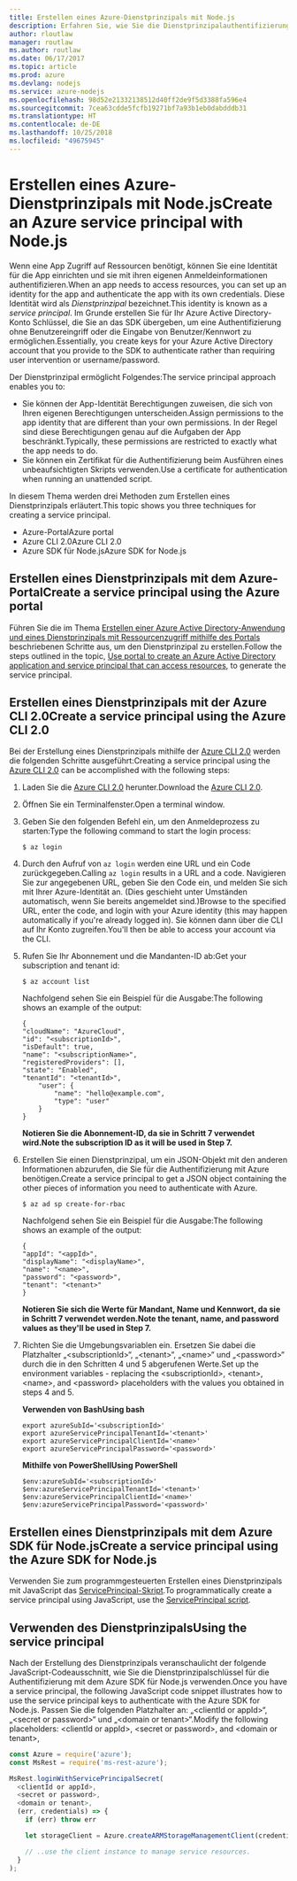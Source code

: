 ```yaml
---
title: Erstellen eines Azure-Dienstprinzipals mit Node.js
description: Erfahren Sie, wie Sie die Dienstprinzipalauthentifizierung über Node.js verwenden.
author: rloutlaw
manager: routlaw
ms.author: routlaw
ms.date: 06/17/2017
ms.topic: article
ms.prod: azure
ms.devlang: nodejs
ms.service: azure-nodejs
ms.openlocfilehash: 98d52e21332138512d40ff2de9f5d3388fa596e4
ms.sourcegitcommit: 7cea63cdde5fcfb19271bf7a93b1eb0dabdddb31
ms.translationtype: HT
ms.contentlocale: de-DE
ms.lasthandoff: 10/25/2018
ms.locfileid: "49675945"
---
```

# <a name="create-an-azure-service-principal-with-nodejs"></a><span data-ttu-id="8cbc7-103">Erstellen eines Azure-Dienstprinzipals mit Node.js</span><span class="sxs-lookup"><span data-stu-id="8cbc7-103">Create an Azure service principal with Node.js</span></span> 

<span data-ttu-id="8cbc7-104">Wenn eine App Zugriff auf Ressourcen benötigt, können Sie eine Identität für die App einrichten und sie mit ihren eigenen Anmeldeinformationen authentifizieren.</span><span class="sxs-lookup"><span data-stu-id="8cbc7-104">When an app needs to access resources, you can set up an identity for the app and authenticate the app with its own credentials.</span></span> <span data-ttu-id="8cbc7-105">Diese Identität wird als *Dienstprinzipal* bezeichnet.</span><span class="sxs-lookup"><span data-stu-id="8cbc7-105">This identity is known as a *service principal*.</span></span> <span data-ttu-id="8cbc7-106">Im Grunde erstellen Sie für Ihr Azure Active Directory-Konto Schlüssel, die Sie an das SDK übergeben, um eine Authentifizierung ohne Benutzereingriff oder die Eingabe von Benutzer/Kennwort zu ermöglichen.</span><span class="sxs-lookup"><span data-stu-id="8cbc7-106">Essentially, you create keys for your Azure Active Directory account that you provide to the SDK to authenticate rather than requiring user intervention or username/password.</span></span>

<span data-ttu-id="8cbc7-107">Der Dienstprinzipal ermöglicht Folgendes:</span><span class="sxs-lookup"><span data-stu-id="8cbc7-107">The service principal approach enables you to:</span></span>
- <span data-ttu-id="8cbc7-108">Sie können der App-Identität Berechtigungen zuweisen, die sich von Ihren eigenen Berechtigungen unterscheiden.</span><span class="sxs-lookup"><span data-stu-id="8cbc7-108">Assign permissions to the app identity that are different than your own permissions.</span></span> <span data-ttu-id="8cbc7-109">In der Regel sind diese Berechtigungen genau auf die Aufgaben der App beschränkt.</span><span class="sxs-lookup"><span data-stu-id="8cbc7-109">Typically, these permissions are restricted to exactly what the app needs to do.</span></span>
- <span data-ttu-id="8cbc7-110">Sie können ein Zertifikat für die Authentifizierung beim Ausführen eines unbeaufsichtigten Skripts verwenden.</span><span class="sxs-lookup"><span data-stu-id="8cbc7-110">Use a certificate for authentication when running an unattended script.</span></span>

<span data-ttu-id="8cbc7-111">In diesem Thema werden drei Methoden zum Erstellen eines Dienstprinzipals erläutert.</span><span class="sxs-lookup"><span data-stu-id="8cbc7-111">This topic shows you three techniques for creating a service principal.</span></span>

- <span data-ttu-id="8cbc7-112">Azure-Portal</span><span class="sxs-lookup"><span data-stu-id="8cbc7-112">Azure portal</span></span>
- <span data-ttu-id="8cbc7-113">Azure CLI 2.0</span><span class="sxs-lookup"><span data-stu-id="8cbc7-113">Azure CLI 2.0</span></span>
- <span data-ttu-id="8cbc7-114">Azure SDK für Node.js</span><span class="sxs-lookup"><span data-stu-id="8cbc7-114">Azure SDK for Node.js</span></span>

## <a name="create-a-service-principal-using-the-azure-portal"></a><span data-ttu-id="8cbc7-115">Erstellen eines Dienstprinzipals mit dem Azure-Portal</span><span class="sxs-lookup"><span data-stu-id="8cbc7-115">Create a service principal using the Azure portal</span></span>

<span data-ttu-id="8cbc7-116">Führen Sie die im Thema [Erstellen einer Azure Active Directory-Anwendung und eines Dienstprinzipals mit Ressourcenzugriff mithilfe des Portals](https://azure.microsoft.com/documentation/articles/resource-group-create-service-principal-portal/) beschriebenen Schritte aus, um den Dienstprinzipal zu erstellen.</span><span class="sxs-lookup"><span data-stu-id="8cbc7-116">Follow the steps outlined in the topic, [Use portal to create an Azure Active Directory application and service principal that can access resources](https://azure.microsoft.com/documentation/articles/resource-group-create-service-principal-portal/), to generate the service principal.</span></span>

## <a name="create-a-service-principal-using-the-azure-cli-20"></a><span data-ttu-id="8cbc7-117">Erstellen eines Dienstprinzipals mit der Azure CLI 2.0</span><span class="sxs-lookup"><span data-stu-id="8cbc7-117">Create a service principal using the Azure CLI 2.0</span></span>

<span data-ttu-id="8cbc7-118">Bei der Erstellung eines Dienstprinzipals mithilfe der [Azure CLI 2.0](https://docs.microsoft.com/cli/azure/install-az-cli2) werden die folgenden Schritte ausgeführt:</span><span class="sxs-lookup"><span data-stu-id="8cbc7-118">Creating a service principal using the [Azure CLI 2.0](https://docs.microsoft.com/cli/azure/install-az-cli2) can be accomplished with the following steps:</span></span>

1. <span data-ttu-id="8cbc7-119">Laden Sie die [Azure CLI 2.0](https://docs.microsoft.com/cli/azure/install-az-cli2) herunter.</span><span class="sxs-lookup"><span data-stu-id="8cbc7-119">Download the [Azure CLI 2.0](https://docs.microsoft.com/cli/azure/install-az-cli2).</span></span>

2. <span data-ttu-id="8cbc7-120">Öffnen Sie ein Terminalfenster.</span><span class="sxs-lookup"><span data-stu-id="8cbc7-120">Open a terminal window.</span></span>

3. <span data-ttu-id="8cbc7-121">Geben Sie den folgenden Befehl ein, um den Anmeldeprozess zu starten:</span><span class="sxs-lookup"><span data-stu-id="8cbc7-121">Type the following command to start the login process:</span></span>

    ```shell
    $ az login
    ```

4. <span data-ttu-id="8cbc7-122">Durch den Aufruf von `az login` werden eine URL und ein Code zurückgegeben.</span><span class="sxs-lookup"><span data-stu-id="8cbc7-122">Calling `az login` results in a URL and a code.</span></span> <span data-ttu-id="8cbc7-123">Navigieren Sie zur angegebenen URL, geben Sie den Code ein, und melden Sie sich mit Ihrer Azure-Identität an. (Dies geschieht unter Umständen automatisch, wenn Sie bereits angemeldet sind.)</span><span class="sxs-lookup"><span data-stu-id="8cbc7-123">Browse to the specified URL, enter the code, and login with your Azure identity (this may happen automatically if you're already logged in).</span></span> <span data-ttu-id="8cbc7-124">Sie können dann über die CLI auf Ihr Konto zugreifen.</span><span class="sxs-lookup"><span data-stu-id="8cbc7-124">You'll then be able to access your account via the CLI.</span></span>

5. <span data-ttu-id="8cbc7-125">Rufen Sie Ihr Abonnement und die Mandanten-ID ab:</span><span class="sxs-lookup"><span data-stu-id="8cbc7-125">Get your subscription and tenant id:</span></span>

    ```shell
    $ az account list
    ```

    <span data-ttu-id="8cbc7-126">Nachfolgend sehen Sie ein Beispiel für die Ausgabe:</span><span class="sxs-lookup"><span data-stu-id="8cbc7-126">The following shows an example of the output:</span></span>

    ```shell
    {
    "cloudName": "AzureCloud",
    "id": "<subscriptionId>",
    "isDefault": true,
    "name": "<subscriptionName>",
    "registeredProviders": [],
    "state": "Enabled",
    "tenantId": "<tenantId>",
        "user": {
            "name": "hello@example.com",
            "type": "user"
        }
    }
    ```

    <span data-ttu-id="8cbc7-127">**Notieren Sie die Abonnement-ID, da sie in Schritt 7 verwendet wird.**</span><span class="sxs-lookup"><span data-stu-id="8cbc7-127">**Note the subscription ID as it will be used in Step 7.**</span></span>

6. <span data-ttu-id="8cbc7-128">Erstellen Sie einen Dienstprinzipal, um ein JSON-Objekt mit den anderen Informationen abzurufen, die Sie für die Authentifizierung mit Azure benötigen.</span><span class="sxs-lookup"><span data-stu-id="8cbc7-128">Create a service principal to get a JSON object containing the other pieces of information you need to authenticate with Azure.</span></span>

    ```shell
    $ az ad sp create-for-rbac
    ```

    <span data-ttu-id="8cbc7-129">Nachfolgend sehen Sie ein Beispiel für die Ausgabe:</span><span class="sxs-lookup"><span data-stu-id="8cbc7-129">The following shows an example of the output:</span></span>

    ```shell
    {
    "appId": "<appId>",
    "displayName": "<displayName>",
    "name": "<name>",
    "password": "<password>",
    "tenant": "<tenant>"
    }
    ```

    <span data-ttu-id="8cbc7-130">**Notieren Sie sich die Werte für Mandant, Name und Kennwort, da sie in Schritt 7 verwendet werden.**</span><span class="sxs-lookup"><span data-stu-id="8cbc7-130">**Note the tenant, name, and password values as they'll be used in Step 7.**</span></span>

7. <span data-ttu-id="8cbc7-131">Richten Sie die Umgebungsvariablen ein. Ersetzen Sie dabei die Platzhalter „&lt;subscriptionId>“, „&lt;tenant>“, „&lt;name>“ und „&lt;password>“ durch die in den Schritten 4 und 5 abgerufenen Werte.</span><span class="sxs-lookup"><span data-stu-id="8cbc7-131">Set up the environment variables - replacing the &lt;subscriptionId>, &lt;tenant>, &lt;name>, and &lt;password> placeholders with the values you obtained in steps 4 and 5.</span></span> 

    <span data-ttu-id="8cbc7-132">**Verwenden von Bash**</span><span class="sxs-lookup"><span data-stu-id="8cbc7-132">**Using bash**</span></span>

    ```shell
    export azureSubId='<subscriptionId>'
    export azureServicePrincipalTenantId='<tenant>'
    export azureServicePrincipalClientId='<name>'
    export azureServicePrincipalPassword='<password>'
    ```

    <span data-ttu-id="8cbc7-133">**Mithilfe von PowerShell**</span><span class="sxs-lookup"><span data-stu-id="8cbc7-133">**Using PowerShell**</span></span>

    ```shell
    $env:azureSubId='<subscriptionId>'
    $env:azureServicePrincipalTenantId='<tenant>'
    $env:azureServicePrincipalClientId='<name>'
    $env:azureServicePrincipalPassword='<password>'
    ```

## <a name="create-a-service-principal-using-the-azure-sdk-for-nodejs"></a><span data-ttu-id="8cbc7-134">Erstellen eines Dienstprinzipals mit dem Azure SDK für Node.js</span><span class="sxs-lookup"><span data-stu-id="8cbc7-134">Create a service principal using the Azure SDK for Node.js</span></span>

<span data-ttu-id="8cbc7-135">Verwenden Sie zum programmgesteuerten Erstellen eines Dienstprinzipals mit JavaScript das [ServicePrincipal-Skript](https://github.com/Azure/azure-sdk-for-node/tree/master/Documentation/ServicePrincipal).</span><span class="sxs-lookup"><span data-stu-id="8cbc7-135">To programmatically create a service principal using JavaScript, use the [ServicePrincipal script](https://github.com/Azure/azure-sdk-for-node/tree/master/Documentation/ServicePrincipal).</span></span>   

## <a name="using-the-service-principal"></a><span data-ttu-id="8cbc7-136">Verwenden des Dienstprinzipals</span><span class="sxs-lookup"><span data-stu-id="8cbc7-136">Using the service principal</span></span>

<span data-ttu-id="8cbc7-137">Nach der Erstellung des Dienstprinzipals veranschaulicht der folgende JavaScript-Codeausschnitt, wie Sie die Dienstprinzipalschlüssel für die Authentifizierung mit dem Azure SDK für Node.js verwenden.</span><span class="sxs-lookup"><span data-stu-id="8cbc7-137">Once you have a service principal, the following JavaScript code snippet illustrates how to use the service principal keys to authenticate with the Azure SDK for Node.js.</span></span> <span data-ttu-id="8cbc7-138">Passen Sie die folgenden Platzhalter an: „&lt;clientId or appId>“, „&lt;secret or password>“ und „&lt;domain or tenant>“.</span><span class="sxs-lookup"><span data-stu-id="8cbc7-138">Modify the following placeholders: &lt;clientId or appId>, &lt;secret or password>, and &lt;domain or tenant>,</span></span>

```javascript
const Azure = require('azure');
const MsRest = require('ms-rest-azure');

MsRest.loginWithServicePrincipalSecret(
  <clientId or appId>,
  <secret or password>,
  <domain or tenant>,
  (err, credentials) => {
    if (err) throw err

    let storageClient = Azure.createARMStorageManagementClient(credentials, '<azure-subscription-id>');

    // ..use the client instance to manage service resources.
  }
);
```
